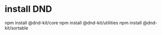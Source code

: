 # install DND

npm install @dnd-kit/core
npm install @dnd-kit/utilities
npm install @dnd-kit/sortable
